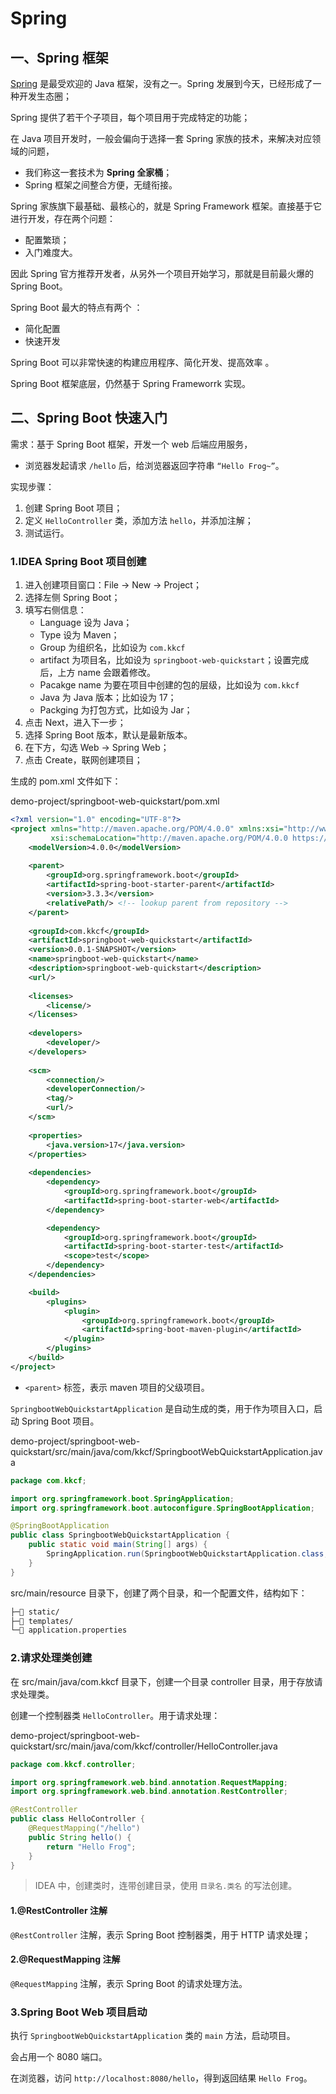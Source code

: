 # Spring

## 一、Spring 框架

[Spring](https://spring.io) 是最受欢迎的 Java 框架，没有之一。Spring 发展到今天，已经形成了一种开发生态圈；

Spring 提供了若干个子项目，每个项目用于完成特定的功能；

在 Java 项目开发时，一般会偏向于选择一套 Spring 家族的技术，来解决对应领域的问题，

- 我们称这一套技术为 **Spring 全家桶**；
- Spring 框架之间整合方便，无缝衔接。

Spring 家族旗下最基础、最核心的，就是 Spring Framework 框架。直接基于它进行开发，存在两个问题：

- 配置繁琐；
- 入门难度大。

因此 Spring 官方推荐开发者，从另外一个项目开始学习，那就是目前最火爆的 Spring Boot。

Spring Boot 最大的特点有两个 ：

- 简化配置
- 快速开发

Spring Boot 可以非常快速的构建应用程序、简化开发、提高效率 。

Spring Boot 框架底层，仍然基于 Spring Frameworrk 实现。

## 二、Spring Boot 快速入门

需求：基于 Spring Boot 框架，开发一个 web 后端应用服务，

- 浏览器发起请求 `/hello` 后，给浏览器返回字符串 `“Hello Frog~”`。

实现步骤：

1. 创建 Spring Boot 项目；
2. 定义 `HelloController` 类，添加方法 `hello`，并添加注解；
3. 测试运行。

### 1.IDEA Spring Boot 项目创建

1. 进入创建项目窗口：File -> New -> Project；
2. 选择左侧 Spring Boot；
3. 填写右侧信息：
   - Language 设为 Java；
   - Type 设为 Maven；
   - Group 为组织名，比如设为 `com.kkcf`
   - artifact 为项目名，比如设为 `springboot-web-quickstart`；设置完成后，上方 name 会跟着修改。
   - Pacakge name 为要在项目中创建的包的层级，比如设为 `com.kkcf`
   - Java 为 Java 版本；比如设为 17；
   - Packging 为打包方式，比如设为 Jar；
4. 点击 Next，进入下一步；
5. 选择 Spring Boot 版本，默认是最新版本。
6. 在下方，勾选 Web -> Spring Web；
7. 点击 Create，联网创建项目；

生成的 pom.xml 文件如下：

demo-project/springboot-web-quickstart/pom.xml

```xml
<?xml version="1.0" encoding="UTF-8"?>
<project xmlns="http://maven.apache.org/POM/4.0.0" xmlns:xsi="http://www.w3.org/2001/XMLSchema-instance"
         xsi:schemaLocation="http://maven.apache.org/POM/4.0.0 https://maven.apache.org/xsd/maven-4.0.0.xsd">
    <modelVersion>4.0.0</modelVersion>
  
    <parent>
        <groupId>org.springframework.boot</groupId>
        <artifactId>spring-boot-starter-parent</artifactId>
        <version>3.3.3</version>
        <relativePath/> <!-- lookup parent from repository -->
    </parent>
  
    <groupId>com.kkcf</groupId>
    <artifactId>springboot-web-quickstart</artifactId>
    <version>0.0.1-SNAPSHOT</version>
    <name>springboot-web-quickstart</name>
    <description>springboot-web-quickstart</description>
    <url/>
  
    <licenses>
        <license/>
    </licenses>
  
    <developers>
        <developer/>
    </developers>
  
    <scm>
        <connection/>
        <developerConnection/>
        <tag/>
        <url/>
    </scm>
  
    <properties>
        <java.version>17</java.version>
    </properties>
  
    <dependencies>
        <dependency>
            <groupId>org.springframework.boot</groupId>
            <artifactId>spring-boot-starter-web</artifactId>
        </dependency>

        <dependency>
            <groupId>org.springframework.boot</groupId>
            <artifactId>spring-boot-starter-test</artifactId>
            <scope>test</scope>
        </dependency>
    </dependencies>

    <build>
        <plugins>
            <plugin>
                <groupId>org.springframework.boot</groupId>
                <artifactId>spring-boot-maven-plugin</artifactId>
            </plugin>
        </plugins>
    </build>
</project>
```

- `<parent>` 标签，表示 maven 项目的父级项目。

`SpringbootWebQuickstartApplication` 是自动生成的类，用于作为项目入口，启动 Spring Boot 项目。

demo-project/springboot-web-quickstart/src/main/java/com/kkcf/SpringbootWebQuickstartApplication.java

```java
package com.kkcf;

import org.springframework.boot.SpringApplication;
import org.springframework.boot.autoconfigure.SpringBootApplication;

@SpringBootApplication
public class SpringbootWebQuickstartApplication {
    public static void main(String[] args) {
        SpringApplication.run(SpringbootWebQuickstartApplication.class, args);
    }
}
```

src/main/resource 目录下，创建了两个目录，和一个配置文件，结构如下：

```txt
├─📁 static/
├─📁 templates/
└─📄 application.properties
```

### 2.请求处理类创建

在 src/main/java/com.kkcf 目录下，创建一个目录 controller 目录，用于存放请求处理类。

创建一个控制器类 `HelloController`。用于请求处理：

demo-project/springboot-web-quickstart/src/main/java/com/kkcf/controller/HelloController.java

```java
package com.kkcf.controller;

import org.springframework.web.bind.annotation.RequestMapping;
import org.springframework.web.bind.annotation.RestController;

@RestController
public class HelloController {
    @RequestMapping("/hello")
    public String hello() {
        return "Hello Frog";
    }
}
```

> IDEA 中，创建类时，连带创建目录，使用 `目录名.类名` 的写法创建。

#### 1.@RestController 注解

`@RestController` 注解，表示 Spring Boot 控制器类，用于 HTTP 请求处理；

#### 2.@RequestMapping 注解

`@RequestMapping` 注解，表示 Spring Boot 的请求处理方法。

### 3.Spring Boot Web 项目启动

执行 `SpringbootWebQuickstartApplication` 类的 `main` 方法，启动项目。

会占用一个 8080 端口。

在浏览器，访问 `http://localhost:8080/hello`，得到返回结果 `Hello Frog`。
